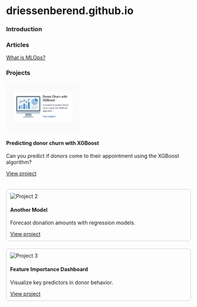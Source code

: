 # driessenberend.github.io

### Introduction

### Articles
[What is MLOps?](driessenberend.github.io/articles/MLOps.md)

### Projects
<div style="display: grid; grid-template-columns: repeat(auto-fill, minmax(250px, 1fr)); gap: 20px;">

  <div class="project-card">
    <img src="./images/XGBoost_project.png" alt="XGBoost project" style="max-width:200px;">
    <h4>Predicting donor churn with XGBoost</h4>
    <p>Can you predict if donors come to their appointment using the XGBoost algorithm?</p>
    <p><a href="https://link-naar-project">View project</a></p>
  </div>

  <div class="project-card" style="border:1px solid #ccc; padding:10px; border-radius:8px;">
    <img src="./images/project2.png" alt="Project 2" style="max-width:100%;">
    <h4>Another Model</h4>
    <p>Forecast donation amounts with regression models.</p>
    <a href="./projects/donation-forecast.html">View project</a>
  </div>

  <div class="project-card" style="border:1px solid #ccc; padding:10px; border-radius:8px;">
    <img src="./images/project3.png" alt="Project 3" style="max-width:100%;">
    <h4>Feature Importance Dashboard</h4>
    <p>Visualize key predictors in donor behavior.</p>
    <a href="./projects/feature-dashboard.html">View project</a>
  </div>

</div>
